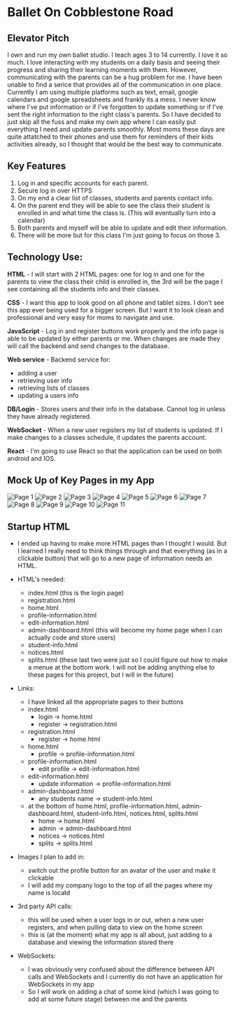 # Ballet On Cobblestone Road

## Elevator Pitch

I own and run my own ballet studio. I teach ages 3 to 14 currently. I love it so much. I love interacting with my students on a daily basis and seeing their progress and sharing their learning moments with them. However, communicating with the parents can be a hug problem for me. I have been unable to find a serice that provides all of the communication in one place. Currently I am using multiple platforms such as text, email, google calendars and google spreadsheets and frankly its a mess. I never know where I've put information or if I've forgotten to update something or if I've sent the right information to the right class's parents. So I have decided to just skip all the fuss and make my own app where I can easily put everything I need and update parents smoothly. Most moms these days are quite attatched to their phones and use them for reminders of their kids activities already, so I thought that would be the best way to communicate.

## Key Features

1. Log in and specific accounts for each parent.
2. Secure log in over HTTPS
3. On my end a clear list of classes, students and parents contact info.
4. On the parent end they will be able to see the class their student is enrolled in and what time the class is. (This will eventually turn into a calendar)
5. Both parents and myself will be able to update and edit their information.
6. There will be more but for this class I'm just going to focus on those 3.

## Technology Use:

**HTML** - I will start with 2 HTML pages: one for log in and one for the parents to view the class their child is enrolled in, the 3rd will be the page I see containing all the students info and their classes.

**CSS** - I want this app to look good on all phone and tablet sizes. I don't see this app ever being used for a bigger screen. But I want it to look clean and professional and very easy for moms to navigate and use.

**JavaScript** - Log in and register buttons work properly and the info page is able to be updated by either parents or me. When changes are made they will call the backend and send changes to the database.

**Web service** - Backend service for:

- adding a user
- retrieving user info
- retrieving lists of classes
- updating a users info

**DB/Login** - Stores users and their info in the database. Cannot log in unless they have already registered.

**WebSocket** - When a new user registers my list of students is updated. If I make changes to a classes schedule, it updates the parents account.

**React** - I'm going to use React so that the application can be used on both android and IOS.

## Mock Up of Key Pages in my App

![Page 1](appDrawing/Page1.png)
![Page 2](appDrawing/Page2.png)
![Page 3](appDrawing/Page3.png)
![Page 4](appDrawing/Page4.png)
![Page 5](appDrawing/Page5.png)
![Page 6](appDrawing/Page6.png)
![Page 7](appDrawing/Page7.png)
![Page 8](appDrawing/Page8.png)
![Page 9](appDrawing/Page9.png)
![Page 10](appDrawing/Page10.png)
![Page 11](appDrawing/Page11.png)

## Startup HTML

- I ended up having to make more HTML pages than I thought I would. But I learned I really need to think things through and that everything (as in a clickable button) that will go to a new page of information needs an HTML.
- HTML's needed:

  - index.html (this is the login page)
  - registration.html
  - home.html
  - profile-information.html
  - edit-information.html
  - admin-dashboard.html (this will become my home page when I can actually code and store users)
  - student-info.html
  - notices.html
  - splits.html (these last two were just so I could figure out how to make a menue at the bottom work. I will not be adding anything else to these pages for this project, but I will in the future)

- Links:

  - I have linked all the appropriate pages to their buttons
  - index.html
    - login -> home.html
    - register -> registration.html
  - registration.html
    - register -> home.html
  - home.html
    - profile -> profile-information.html
  - profile-information.html
    - edit profile -> edit-information.html
  - edit-information.html
    - update information -> profile-information.html
  - admin-dashboard.html
    - any students name -> student-info.html
  - at the bottom of home.html, profile-information.html, admin-dashboard.html, student-info.html, notices.html, splits.html
    - home -> home.html
    - admin -> admin-dashboard.html
    - notices -> notices.html
    - splits -> splits.html

- Images I plan to add in:

  - switch out the profile button for an avatar of the user and make it clickable
  - I will add my company logo to the top of all the pages where my name is locatd

- 3rd party API calls:

  - this will be used when a user logs in or out, when a new user registers, and when pulling data to view on the home screen
  - this is (at the moment) what my app is all about, just adding to a database and viewing the information stored there

- WebSockets:
  - I was obviously very confused about the difference between API calls and WebSockets and I currently do not have an application for WebSockets in my app
  - So I will work on adding a chat of some kind (which I was going to add at some future stage) between me and the parents
